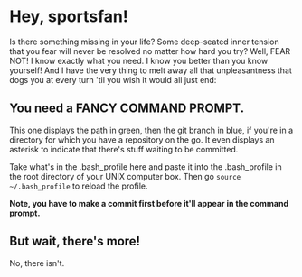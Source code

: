# Hey, sportsfan!

Is there something missing in your life? Some deep-seated inner tension that you fear will never be resolved no matter how hard you try? Well, FEAR NOT! I know exactly what you need. I know you better than you know yourself! And I have the very thing to melt away all that unpleasantness that dogs you at every turn 'til you wish it would all just end:

## You need a FANCY COMMAND PROMPT.

This one displays the path in green, then the git branch in blue, if you're in a directory for which you have a repository on the go. It even displays an asterisk to indicate that there's stuff waiting to be committed.

Take what's in the .bash_profile here and paste it into the .bash_profile in the root directory of your UNIX computer box. Then go `source ~/.bash_profile` to reload the profile.

**Note, you have to make a commit first before it'll appear in the command prompt.**

## But wait, there's more!

No, there isn't.